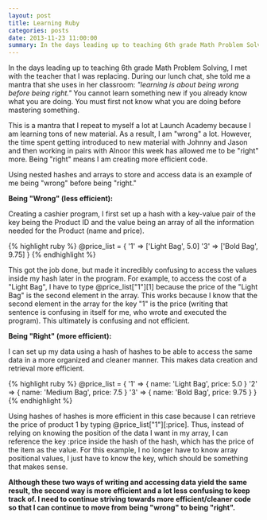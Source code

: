 ```yaml
---
layout: post
title: Learning Ruby
categories: posts
date: 2013-11-23 11:00:00
summary: In the days leading up to teaching 6th grade Math Problem Solving, I met with the teacher that I was replacing. During our lunch chat, she told me a mantra that she uses in her classroom:"learning is about being wrong before being right."
---
```


In the days leading up to teaching 6th grade Math Problem Solving, I met with the teacher that I was replacing. During our lunch chat, she told me a mantra that she uses in her classroom: _\"learning is about being wrong before being right.\"_ You cannot learn something new if you already know what you are doing. You must first not know what you are doing before mastering something.

This is a mantra that I repeat to myself a lot at Launch Academy because I am learning tons of new material. As a result, I am \"wrong\" a lot. However, the time spent getting introduced to new material with Johnny and Jason and then working in pairs with Alnoor this week has allowed me to be \"right\" more. Being \"right\" means I am creating more efficient code.

Using nested hashes and arrays to store and access data is an example of me being \"wrong\" before being \"right.\"

**Being \"Wrong\" (less efficient):**

Creating a cashier program, I first set up a hash with a key-value pair of the key being the Product ID and the value being an array of all the information needed for the Product (name and price).

{% highlight ruby %}
@price_list = {
  '1' => ['Light Bag', 5.0]
  '3' => ['Bold Bag', 9.75]
}
{% endhighlight %}

This got the job done, but made it incredibly confusing to access the values inside my hash later in the program. For example, to access the cost of a \"Light Bag\", I have to type @price_list[\"1\"][1] because the price of the \"Light Bag\" is the second element in the array. This works because I know that the second element in the array for the key \"1\" is the price (writing that sentence is confusing in itself for me, who wrote and executed the program). This ultimately is confusing and not efficient.

**Being \"Right\" (more efficient):**

I can set up my data using a hash of hashes to be able to access the same data in a more organized and cleaner manner. This makes data creation and retrieval more efficient.

{% highlight ruby %}
@price_list = {
  '1' => { name: 'Light Bag', price: 5.0 }
  '2' => { name: 'Medium Bag', price: 7.5 }
  '3' => { name: 'Bold Bag', price: 9.75 }
}
{% endhighlight %}

Using hashes of hashes is more efficient in this case because I can retrieve the price of product 1 by typing @price_list[\"1\"][:price]. Thus, instead of relying on knowing the position of the data I want in my array, I can reference the key :price inside the hash of the hash, which has the price of the item as the value. For this example, I no longer have to know array positional values, I just have to know the key, which should be something that makes sense.

**Although these two ways of writing and accessing data yield the same result, the second way is more efficient and a lot less confusing to keep track of. I need to continue striving towards more efficient/cleaner code so that I can continue to move from being \"wrong\" to being \"right\".**
